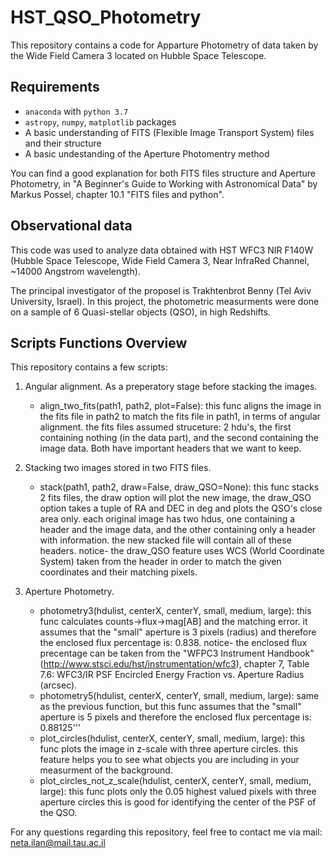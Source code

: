 # HST_QSO_Photometry

This repository contains a code for Apparture Photometry of data taken by the Wide Field Camera 3 located on Hubble Space Telescope. 

## Requirements

* `anaconda` with `python 3.7`
* `astropy`, `numpy`, `matplotlib` packages
* A basic understanding of FITS (Flexible Image Transport System) files and their structure
* A basic undestanding of the Aperture Photomentry method

You can find a good explanation for both FITS files structure and Aperture Photometry, in "A Beginner's Guide to Working with Astronomical Data" by Markus Possel, chapter 10.1 "FITS files and python".

## Observational data

This code was used to analyze data obtained with HST WFC3 NIR F140W (Hubble Space Telescope, Wide Field Camera 3, Near InfraRed Channel, ~14000 Angstrom wavelength). 

The principal investigator of the proposel is Trakhtenbrot Benny (Tel Aviv University, Israel).
In this project, the photometric measurments were done on a sample of 6 Quasi-stellar objects (QSO), in high Redshifts.

## Scripts Functions Overview

This repository contains a few scripts:

1. Angular alignment. As a preperatory stage before stacking the images.
    * align_two_fits(path1, path2, plot=False):
        this func aligns the image in the fits file in path2 to match the fits file in path1, in terms of angular alignment.
        the fits files assumed struceture: 2 hdu's, the first containing nothing (in the data part), and the second containing the image data. 
        Both have important headers that we want to keep.
    
2. Stacking two images stored in two FITS files. 
    * stack(path1, path2, draw=False, draw_QSO=None):
        this func stacks 2 fits files, the draw option will plot the new image, 
        the draw_QSO option takes a tuple of RA and DEC in deg and plots the QSO's close area only.
        each original image has two hdus, one containing a header and the image data, and the other containing only a header with information.
        the new stacked file will contain all of these headers.
        notice- the draw_QSO feature uses WCS (World Coordinate System) taken from the header in order to match the given coordinates and
        their matching pixels.

3. Aperture Photometry. 
   * photometry3(hdulist, centerX, centerY, small, medium, large):
       this func calculates counts->flux->mag[AB] and the matching error.
       it assumes that the "small" aperture is 3 pixels (radius) and
       therefore the enclosed flux percentage is: 0.838.
       notice- the enclosed flux precentage can be taken from the "WFPC3 Instrument Handbook"
       (http://www.stsci.edu/hst/instrumentation/wfc3), chapter 7, Table 7.6: WFC3/IR PSF Encircled Energy Fraction vs. Aperture Radius
       (arcsec).
   * photometry5(hdulist, centerX, centerY, small, medium, large):
       same as the previous function, but this func assumes that the "small" aperture is 5 pixels and
       therefore the enclosed flux percentage is: 0.88125'''
   * plot_circles(hdulist, centerX, centerY, small, medium, large):
       this func plots the image in z-scale with three aperture circles.
       this feature helps you to see what objects you are including in your measurment of the background.
   * plot_circles_not_z_scale(hdulist, centerX, centerY, small, medium, large):
       this func plots only the 0.05 highest valued pixels with three aperture circles
       this is good for identifying the center of the PSF of the QSO.


For any questions regarding this repository, feel free to contact me via mail: neta.ilan@mail.tau.ac.il


